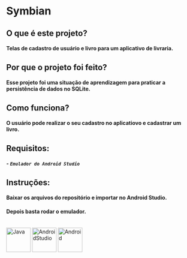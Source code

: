 # Symbian

##

## O que é este projeto?
#### Telas de cadastro de usuário e livro para um aplicativo de livraria.

## Por que o projeto foi feito?
#### Esse projeto foi uma situação de aprendizagem para praticar a persistência de dados no SQLite.

## Como funciona?
#### O usuário pode realizar o seu cadastro no aplicatiovo e cadastrar um livro.

## Requisitos:
##### - `Emulador do Android Studio`

## Instruções:
#### Baixar os arquivos do repositório e importar no Android Studio.
#### Depois basta rodar o emulador.

<div style="display: inline_block"><br>
  <img align="center" alt="Java" height="65" width="65" src="https://cdn.jsdelivr.net/gh/devicons/devicon/icons/java/java-original-wordmark.svg"/>
  <img align="center" alt="AndroidStudio" height="65" width="65" src="https://cdn.jsdelivr.net/gh/devicons/devicon/icons/androidstudio/androidstudio-original.svg" />
  <img align="center" alt="Android" height="65" width="65" src="https://cdn.jsdelivr.net/gh/devicons/devicon/icons/android/android-original.svg" />

</div>
